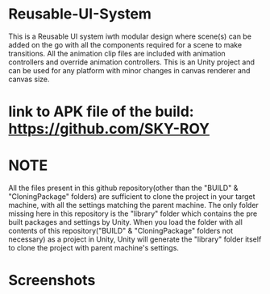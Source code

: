 # Reusable-UI-System

This is a Reusable UI system iwth modular design where scene(s) can be added on the go with all the components required for a scene to make transitions. All the animation clip files are included with animation controllers and override animation controllers. This is an Unity project and can be used for any platform with minor changes in canvas renderer and canvas size. 

# link to APK file of the build: https://github.com/SKY-ROY

# NOTE
All the files present in this github repository(other than the "BUILD" & "CloningPackage" folders) are sufficient to clone the project in your target machine, with all the settings matching the parent machine. The only folder missing here in this repository is the "library" folder which contains the pre built packages and settings by Unity. When you load the folder with all contents of this repository("BUILD" & "CloningPackage" folders not necessary) as a project in Unity, Unity will generate the "library" folder itself to clone the project with parent machine's settings.

# Screenshots


